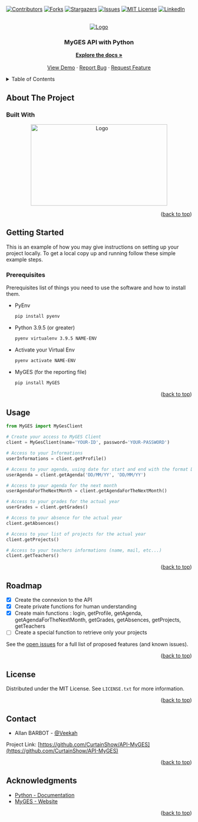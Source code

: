 <!-- PROJECT SHIELDS -->
<!--
*** I'm using markdown "reference style" links for readability.
*** Reference links are enclosed in brackets [ ] instead of parentheses ( ).
*** See the bottom of this document for the declaration of the reference variables
*** for contributors-url, forks-url, etc. This is an optional, concise syntax you may use.
*** https://www.markdownguide.org/basic-syntax/#reference-style-links
-->
[![Contributors][contributors-shield]][contributors-url]
[![Forks][forks-shield]][forks-url]
[![Stargazers][stars-shield]][stars-url]
[![Issues][issues-shield]][issues-url]
[![MIT License][license-shield]][license-url]
[![LinkedIn][linkedin-shield]][linkedin-url]



<!-- PROJECT LOGO -->
<br />
<div align="center">
  <a href="https://github.com/CurtainShow/API-MyGES">
    <img src="https://media.cdnandroid.com/item_images/1201622/imagen-myges-0ori.jpg" alt="Logo">
  </a>

<h3 align="center"> MyGES API with Python </h3>

  <p align="center">
    <a href="https://github.com/CurtainShow/API-MyGES"><strong>Explore the docs »</strong></a>
    <br />
    <br />
    <a href="https://github.com/CurtainShow/API-MyGES">View Demo</a>
    ·
    <a href="https://github.com/CurtainShow/API-MyGES/issues">Report Bug</a>
    ·
    <a href="https://github.com/CurtainShow/API-MyGES/issues">Request Feature</a>
  </p>
</div>



<!-- TABLE OF CONTENTS -->
<details>
  <summary>Table of Contents</summary>
  <ol>
    <li>
      <a href="#about-the-project">About The Project</a>
      <ul>
        <li><a href="#built-with">Built With</a></li>
      </ul>
    </li>
    <li>
      <a href="#getting-started">Getting Started</a>
      <ul>
        <li><a href="#prerequisites">Prerequisites</a></li>
      </ul>
    </li>
    <li><a href="#usage">Usage</a></li>
    <li><a href="#roadmap">Roadmap</a></li>
    <li><a href="#license">License</a></li>
    <li><a href="#contact">Contact</a></li>
    <li><a href="#acknowledgments">Acknowledgments</a></li>
  </ol>
</details>



<!-- ABOUT THE PROJECT -->
## About The Project

### Built With
<div align="center">
  <img src="https://logos-world.net/wp-content/uploads/2021/10/Python-Emblem.png" alt="Logo" width="370" height="220" >
</div>


<p align="right">(<a href="#about-the-project">back to top</a>)</p>


<!-- GETTING STARTED -->
## Getting Started

This is an example of how you may give instructions on setting up your project locally.
To get a local copy up and running follow these simple example steps.

### Prerequisites

Prerequisites list of things you need to use the software and how to install them.

* PyEnv
  ```sh
  pip install pyenv
  ```

* Python 3.9.5 (or greater)
  ```sh
  pyenv virtualenv 3.9.5 NAME-ENV
  ```

* Activate your Virtual Env
  ```sh
  pyenv activate NAME-ENV
  ```
  
* MyGES (for the reporting file)
  ```sh
  pip install MyGES
  ```
  <p align="right">(<a href="#about-the-project">back to top</a>)</p>

<!-- USAGE EXAMPLES -->
## Usage

  ```python
  from MyGES import MyGesClient

  # Create your access to MyGES Client
  client = MyGesClient(name='YOUR-ID', password='YOUR-PASSWORD')

  # Access to your Informations
  userInformations = client.getProfile()

  # Access to your agenda, using date for start and end with the format DD/MM/YY
  userAgenda = client.getAgenda('DD/MM/YY', 'DD/MM/YY')

  # Access to your agenda for the next month
  userAgendaForTheNextMonth = client.getAgendaForTheNextMonth()

  # Access to your grades for the actual year
  userGrades = client.getGrades()

  # Access to your absence for the actual year
  client.getAbsences()

  # Access to your list of projects for the actual year
  client.getProjects()

  # Access to your teachers informations (name, mail, etc...)
  client.getTeachers()
  
  
  ```

<p align="right">(<a href="#about-the-project">back to top</a>)</p>



<!-- ROADMAP -->
## Roadmap

- [x] Create the connexion to the API
- [x] Create private functions for human understanding
- [x] Create main functions : login, getProfile, getAgenda, getAgendaForTheNextMonth, getGrades, getAbsences, getProjects, getTeachers
- [ ] Create a special function to retrieve only your projects 

See the [open issues](https://github.com/CurtainShow/API-MyGES/issues) for a full list of proposed features (and known issues).

<p align="right">(<a href="#about-the-project">back to top</a>)</p>

<!-- LICENSE -->
## License

Distributed under the MIT License. See `LICENSE.txt` for more information.

<p align="right">(<a href="#about-the-project">back to top</a>)</p>



<!-- CONTACT -->
## Contact

- Allan BARBOT - [@Veekah](https://github.com/CurtainShow)

Project Link: [https://github.com/CurtainShow/API-MyGES](https://github.com/CurtainShow/API-MyGES)

<p align="right">(<a href="#about-the-project">back to top</a>)</p>


<!-- ACKNOWLEDGMENTS -->
## Acknowledgments

* [Python - Documentation](https://devdocs.io/python~3.11/)
* [MyGES - Website](https://www.myges.fr/#/)

<p align="right">(<a href="#about-the-project">back to top</a>)</p>



<!-- MARKDOWN LINKS & IMAGES -->
<!-- https://www.markdownguide.org/basic-syntax/#reference-style-links -->
[contributors-shield]: https://img.shields.io/github/contributors/CurtainShow/API-MyGES.svg?style=for-the-badge
[contributors-url]: https://github.com/CurtainShow/API-MyGES/graphs/contributors
[forks-shield]: https://img.shields.io/github/forks/CurtainShow/API-MyGES.svg?style=for-the-badge
[forks-url]: https://github.com/CurtainShow/API-MyGES/network/members
[stars-shield]: https://img.shields.io/github/stars/CurtainShow/API-MyGES.svg?style=for-the-badge
[stars-url]: https://github.com/CurtainShow/API-MyGES/stargazers
[issues-shield]: https://img.shields.io/github/issues/CurtainShow/API-MyGES.svg?style=for-the-badge
[issues-url]: https://github.com/CurtainShow/API-MyGES/issues
[license-shield]: https://img.shields.io/github/license/CurtainShow/API-MyGES.svg?style=for-the-badge
[license-url]: https://mit-license.org/
[linkedin-shield]: https://img.shields.io/badge/-LinkedIn-black.svg?style=for-the-badge&logo=linkedin&colorB=555
[linkedin-url]: https://www.linkedin.com/in/allan-barbot-57a0a2164/
[product-screenshot]: images/screenshot.png
[Next.js]: https://img.shields.io/badge/next.js-000000?style=for-the-badge&logo=nextdotjs&logoColor=white
[Next-url]: https://nextjs.org/
[React.js]: https://img.shields.io/badge/React-20232A?style=for-the-badge&logo=react&logoColor=61DAFB
[React-url]: https://reactjs.org/
[Vue.js]: https://img.shields.io/badge/Vue.js-35495E?style=for-the-badge&logo=vuedotjs&logoColor=4FC08D
[Vue-url]: https://vuejs.org/
[Angular.io]: https://img.shields.io/badge/Angular-DD0031?style=for-the-badge&logo=angular&logoColor=white
[Angular-url]: https://angular.io/
[Svelte.dev]: https://img.shields.io/badge/Svelte-4A4A55?style=for-the-badge&logo=svelte&logoColor=FF3E00
[Svelte-url]: https://svelte.dev/
[Laravel.com]: https://img.shields.io/badge/Laravel-FF2D20?style=for-the-badge&logo=laravel&logoColor=white
[Laravel-url]: https://laravel.com
[Bootstrap.com]: https://img.shields.io/badge/Bootstrap-563D7C?style=for-the-badge&logo=bootstrap&logoColor=white
[Bootstrap-url]: https://getbootstrap.com
[JQuery.com]: https://img.shields.io/badge/jQuery-0769AD?style=for-the-badge&logo=jquery&logoColor=white
[JQuery-url]: https://jquery.com 
